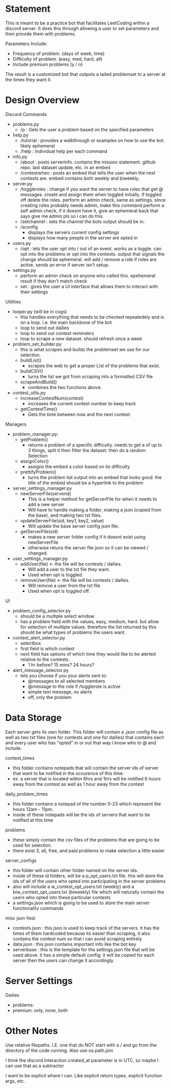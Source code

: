 # Statement
This is meant to be a practice bot that facilitates LeetCoding within a discord server. It does this through allowing a user to set parameters and then provide them with problems. 

Parameters Include:
- Frequency of problem. (days of week, time)
- Difficulty of problem. (easy, med, hard, all)
- Include premium problems (y / n)

The result is a customized bot that outputs a tailed problemset to a server at the times they want it. 

# Design Overview
Discord Commands
- problems.py
    - /p <dif> <premium>: Gets the user a problem based on the specified parameters
- help.py
    - /tutorial : provides a walkthrough or examples on how to use the bot. likely ephemeral
    - /help <cmd> : individual help per each command  
- info.py
    - /about : posts serverinfo. contains the mission statement. github repo. last dataset update, etc. in an embed 
    - /contestwhen : posts an embed that tells the user when the next contests are. embed contains both weekly and biweekly. 
- server.py
    - /toggleroles : change if you want the server to have roles that get @ messages. create and assign them when toggled initially. if toggled off delete the roles. perform an admin check, same as settings. since creating roles probably needs admin, make this command perform a self admin check, if it doesnt have it, give an ephemeral back that says give me admin pls so i can do this. 
    - /setchannel : sets the channel the bots output should be in. 
    - /sconfig
	    - displays the servers current config settings
	    - displays how many people in the server are opted in
- users.py
    - /opt <event> : lets the user opt into / out of an event. works as a toggle. can opt into the problems or opt into the contests. output that signals the change should be ephemeral. will add / remove a role if roles are active. sends an error if server isn't setup. 
- settings.py
    - perform an admin check on anyone who called this. epehemeral result if they don't match check 
    - set <setting> : gives the user a UI interface that allows them to interact with their settings

Utilities
- looper.py (will be in cogs)
    - this handles everything that needs to be checked repeatedely and is on a loop. i.e. the main backbone of the bot
    - loop to send out dailies
    - loop to send out contest reminders
    - loop to scrape a new dataset. should refresh once a week
- problem_set_builder.py
    - this is what scrapes and builds the problemset we use for our selection. 
    - buildList()
        - scrapes the web to get a proper List of the problems that exist. 
    - buildCSV()
        - turns the list we got from scraping into a formatted CSV file
    - scrapeAndBuild()
        - combines the two functions above.
- contest_utils.py
    - increaseContestNum(contest)
        - increases the current contest number to keep track
    - getContestTime()
        - Gets the time between now and the next contest. 

Managers
- problem_manager.py:
    - getProblem()
        - returns a problem of a specific difficulty. needs to get a of up to 3 things, 
        split it then filter the dataset. then do a random Selection
    - assignColor()
        - assigns the embed a color based on its difficulty 
    - prettifyProblem()
        - turns the problem list output into an embed that looks good. the title of the embed should be a hyperlink to the problem 
- server_settings_manager.py
    - newServerFile(serverid)
        - This is a helper method for getServerFile for when it needs to add a new server
        - Will have to handle making a folder, making a json (copied from the base), and making two txt files. 
    - updateServerFile(sid, key1, key2, value)
        - Will update the base server config json file. 
    - getServerFile(sid)
        - makes a new server folder config if it doesnt exist using newServerFile
        - otherwise retuns the server file json so it can be viewed / changed. 
- user_settings_manager.py
    - addUser(file) <- the file will be contests / dailies. 
        - Will add a user to the txt file they want.
        - Used when opt is toggled.
    - removeUser(file) <- the file will be contests / dailies. 
        - Will remove a user from the txt file
        - Used when opt is toggled off. 

UI
- problem_config_selector.py
    - should be a multiple select window. 
    - has a problem field with the values, easy, medium, hard. but allow for selection of multiple values. therefore the list returned by this should be what types of problems the users want. 
- contest_alert_selector.py
    - selectbox 
    - first field is which contest
    - next field has options of which time they would like to be alerted relative to the contests. 
        - 1 hr before? 15 mins? 24 hours?
- alert_message_selector.py
    - lets you choose if you your alerts sent to:
        - @messages to all selected members
        - @message to the role if /togglerole is active
        - simple text message, no alerts
        - off, only the problem

# Data Storage
Each server gets its own folder. This folder will contain a .json config file as well
as two txt files (one for contests and one for dailies) that contains each and every user
who has "opted" in or out that way I know who to @ and include. 

contest_times
- this folder contains notepads that will contain the server ids of server that want to be notified in the occurence of this time. 
- ex. a server that is located within 6hrs and 1hrs will be notified 6 hours away from the contest as well as 1 hour away from the contest

daily_problem_times
- this folder contains a notepad of the number 0-23 which represent the hours 12am - 11pm. 
- inside of these notepads will be the ids of servers that want to be notified at this time

problems
- these simply contain the csv files of the problems that are going to be used for selection. 
- there exist 3, all, free, and paid problems to make selection a little easier 

server_configs
- this folder will contain other folder named on the server ids. 
- inside of these id folders, will be a p_opt_users.txt file. this will store the ids of all of the users who opted into participating in the server problems
- also will include a w_contest_opt_users.txt (weekly) and a biw_contest_opt_users.txt (biweekly) file which will naturally contain the users who opted into these particular contests
- a settings.json which is going to be used to store the main server functionality commands 

misc json fiesl
- contests.json : this json is used to keep track of the servers. it has the times of them hardcoded because its easier than scraping, it also contains the contest num so that i can avoid scraping entirely
- data.json : this json contains important info like the bot key
- serverbase : this is the template for the settings.json file that will be used above. it has a simple default config. it will be copied for each server then the users can change it accordingly. 

# Server Settings
Dailies
- problems: 
- premium: only, none, both

# Other Notes
Use relative filepaths. I.E. one that do NOT start with a / and go from the directory of the code running. Also use os.path.join

I think the discord.Interaction.created_at parameter is in UTC, so maybe I can use that as a subtractor

I want to be explicit where I can. Like explicit return types, explicit function args, etc. 